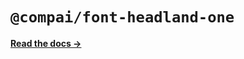 # `@compai/font-headland-one`

[**Read the docs &rarr;**](https://components.ai/docs/typefaces/headland-one)
